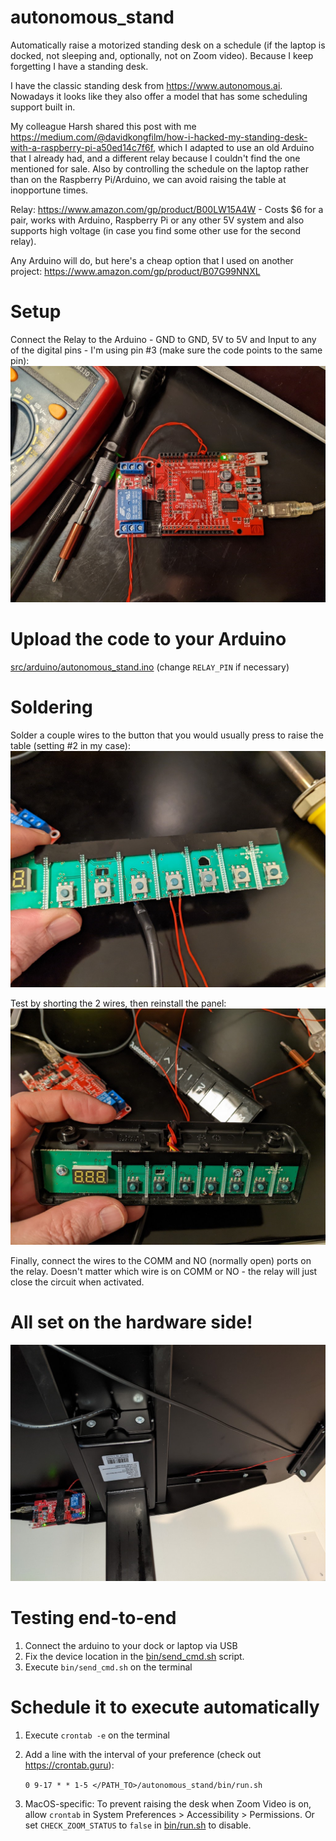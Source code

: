 # autonomous_stand

Automatically raise a motorized standing desk on a schedule (if the laptop is docked, not sleeping and, optionally, not on Zoom video). Because I keep forgetting I have a standing desk.

I have the classic standing desk from https://www.autonomous.ai. Nowadays it looks like they also offer a model that has some scheduling support built in.

My colleague Harsh shared this post with me https://medium.com/@davidkongfilm/how-i-hacked-my-standing-desk-with-a-raspberry-pi-a50ed14c7f6f, which I adapted to use an old Arduino that I already had, and a different relay because I couldn't find the one mentioned for sale. Also by controlling the schedule on the laptop rather than on the Raspberry Pi/Arduino, we can avoid raising the table at inopportune times.

Relay: https://www.amazon.com/gp/product/B00LW15A4W - Costs $6 for a pair, works with Arduino, Raspberry Pi or any other 5V system and also supports high voltage (in case you find some other use for the second relay).

Any Arduino will do, but here's a cheap option that I used on another project: https://www.amazon.com/gp/product/B07G99NNXL

# Setup

Connect the Relay to the Arduino - GND to GND, 5V to 5V and Input to any of the digital pins - I'm using pin #3 (make sure the code points to the same pin):
<img src="docs/arduino.jpg" alt="arduino" style="zoom:67%;" />

# Upload the code to your Arduino

[src/arduino/autonomous_stand.ino](src/arduino/autonomous_stand.ino) (change `RELAY_PIN` if necessary)

# Soldering

Solder a couple wires to the button that you would usually press to raise the table (setting #2 in my case): 
<img src="docs/soldering.jpg" alt="soldering" style="zoom:67%;" />

Test by shorting the 2 wires, then reinstall the panel:
<img src="docs/wiring.jpg" alt="wiring" style="zoom:67%;" />

Finally, connect the wires to the COMM and NO (normally open) ports on the relay. Doesn't matter which wire is on COMM or NO - the relay will just close the circuit when activated.

# All set on the hardware side!

<img src="docs/installed.jpg" alt="installed" style="zoom:67%;" />

# Testing end-to-end

1. Connect the arduino to your dock or laptop via USB
2. Fix the device location in the [bin/send_cmd.sh](bin/send_cmd.sh) script.
2. Execute `bin/send_cmd.sh` on the terminal

# Schedule it to execute automatically

1. Execute `crontab -e` on the terminal

2. Add a line with the interval of your preference (check out https://crontab.guru): 
   
   `0 9-17 * * 1-5 </PATH_TO>/autonomous_stand/bin/run.sh`
   
3. MacOS-specific: To prevent raising the desk when Zoom Video is on, allow `crontab` in System Preferences > Accessibility > Permissions. Or set `CHECK_ZOOM_STATUS` to `false` in [bin/run.sh](bin/run.sh) to disable.
